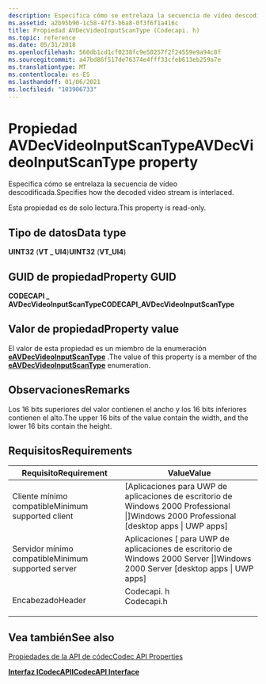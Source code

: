 ```yaml
---
description: Especifica cómo se entrelaza la secuencia de vídeo descodificada.
ms.assetid: a2b95b90-1c58-47f3-b6a8-0f3f6f1a416c
title: Propiedad AVDecVideoInputScanType (Codecapi. h)
ms.topic: reference
ms.date: 05/31/2018
ms.openlocfilehash: 560db1cd1cf0238fc9e50257f2f24559e9a94c8f
ms.sourcegitcommit: a47bd86f517de76374e4fff33cfeb613eb259a7e
ms.translationtype: MT
ms.contentlocale: es-ES
ms.lasthandoff: 01/06/2021
ms.locfileid: "103906733"
---
```

# <a name="avdecvideoinputscantype-property"></a><span data-ttu-id="017af-103">Propiedad AVDecVideoInputScanType</span><span class="sxs-lookup"><span data-stu-id="017af-103">AVDecVideoInputScanType property</span></span>

<span data-ttu-id="017af-104">Especifica cómo se entrelaza la secuencia de vídeo descodificada.</span><span class="sxs-lookup"><span data-stu-id="017af-104">Specifies how the decoded video stream is interlaced.</span></span>

<span data-ttu-id="017af-105">Esta propiedad es de solo lectura.</span><span class="sxs-lookup"><span data-stu-id="017af-105">This property is read-only.</span></span>

## <a name="data-type"></a><span data-ttu-id="017af-106">Tipo de datos</span><span class="sxs-lookup"><span data-stu-id="017af-106">Data type</span></span>

<span data-ttu-id="017af-107">**UINT32** (**VT \_ UI4**)</span><span class="sxs-lookup"><span data-stu-id="017af-107">**UINT32** (**VT\_UI4**)</span></span>

## <a name="property-guid"></a><span data-ttu-id="017af-108">GUID de propiedad</span><span class="sxs-lookup"><span data-stu-id="017af-108">Property GUID</span></span>

<span data-ttu-id="017af-109">**CODECAPI \_ AVDecVideoInputScanType**</span><span class="sxs-lookup"><span data-stu-id="017af-109">**CODECAPI\_AVDecVideoInputScanType**</span></span>

## <a name="property-value"></a><span data-ttu-id="017af-110">Valor de propiedad</span><span class="sxs-lookup"><span data-stu-id="017af-110">Property value</span></span>

<span data-ttu-id="017af-111">El valor de esta propiedad es un miembro de la enumeración [**eAVDecVideoInputScanType**](/windows/win32/api/codecapi/ne-codecapi-eavdecvideoinputscantype) .</span><span class="sxs-lookup"><span data-stu-id="017af-111">The value of this property is a member of the [**eAVDecVideoInputScanType**](/windows/win32/api/codecapi/ne-codecapi-eavdecvideoinputscantype) enumeration.</span></span>

## <a name="remarks"></a><span data-ttu-id="017af-112">Observaciones</span><span class="sxs-lookup"><span data-stu-id="017af-112">Remarks</span></span>

<span data-ttu-id="017af-113">Los 16 bits superiores del valor contienen el ancho y los 16 bits inferiores contienen el alto.</span><span class="sxs-lookup"><span data-stu-id="017af-113">The upper 16 bits of the value contain the width, and the lower 16 bits contain the height.</span></span>

## <a name="requirements"></a><span data-ttu-id="017af-114">Requisitos</span><span class="sxs-lookup"><span data-stu-id="017af-114">Requirements</span></span>



| <span data-ttu-id="017af-115">Requisito</span><span class="sxs-lookup"><span data-stu-id="017af-115">Requirement</span></span> | <span data-ttu-id="017af-116">Value</span><span class="sxs-lookup"><span data-stu-id="017af-116">Value</span></span> |
|-------------------------------------|---------------------------------------------------------------------------------------|
| <span data-ttu-id="017af-117">Cliente mínimo compatible</span><span class="sxs-lookup"><span data-stu-id="017af-117">Minimum supported client</span></span><br/> | <span data-ttu-id="017af-118">\[Aplicaciones para UWP de aplicaciones de escritorio de Windows 2000 Professional \|\]</span><span class="sxs-lookup"><span data-stu-id="017af-118">Windows 2000 Professional \[desktop apps \| UWP apps\]</span></span><br/>                     |
| <span data-ttu-id="017af-119">Servidor mínimo compatible</span><span class="sxs-lookup"><span data-stu-id="017af-119">Minimum supported server</span></span><br/> | <span data-ttu-id="017af-120">Aplicaciones \[ para UWP de aplicaciones de escritorio de Windows 2000 Server \|\]</span><span class="sxs-lookup"><span data-stu-id="017af-120">Windows 2000 Server \[desktop apps \| UWP apps\]</span></span><br/>                           |
| <span data-ttu-id="017af-121">Encabezado</span><span class="sxs-lookup"><span data-stu-id="017af-121">Header</span></span><br/>                   | <dl> <span data-ttu-id="017af-122"><dt>Codecapi. h</dt></span><span class="sxs-lookup"><span data-stu-id="017af-122"><dt>Codecapi.h</dt></span></span> </dl> |



## <a name="see-also"></a><span data-ttu-id="017af-123">Vea también</span><span class="sxs-lookup"><span data-stu-id="017af-123">See also</span></span>

<dl> <dt>

[<span data-ttu-id="017af-124">Propiedades de la API de códec</span><span class="sxs-lookup"><span data-stu-id="017af-124">Codec API Properties</span></span>](codec-api-properties.md)
</dt> <dt>

[<span data-ttu-id="017af-125">**Interfaz ICodecAPI**</span><span class="sxs-lookup"><span data-stu-id="017af-125">**ICodecAPI Interface**</span></span>](/windows/desktop/api/Strmif/nn-strmif-icodecapi)
</dt> </dl>

 

